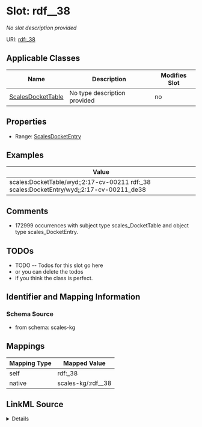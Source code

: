 

# Slot: rdf__38


_No slot description provided_





URI: [rdf:_38](http://www.w3.org/1999/02/22-rdf-syntax-ns#_38)



<!-- no inheritance hierarchy -->





## Applicable Classes

| Name | Description | Modifies Slot |
| --- | --- | --- |
| [ScalesDocketTable](../classes/ScalesDocketTable.md) | No type description provided |  no  |







## Properties

* Range: [ScalesDocketEntry](../classes/ScalesDocketEntry.md)






## Examples

| Value |
| --- |
| scales:DocketTable/wyd;;2:17-cv-00211 rdf:_38 scales:DocketEntry/wyd;;2:17-cv-00211_de38 |

## Comments

* 172999 occurrences with subject type scales_DocketTable and object type scales_DocketEntry.

## TODOs

* TODO -- Todos for this slot go here
* or you can delete the todos
* if you think the class is perfect.

## Identifier and Mapping Information







### Schema Source


* from schema: scales-kg




## Mappings

| Mapping Type | Mapped Value |
| ---  | ---  |
| self | rdf:_38 |
| native | scales-kg/:rdf__38 |




## LinkML Source

<details>
```yaml
name: rdf__38
description: No slot description provided
todos:
- TODO -- Todos for this slot go here
- or you can delete the todos
- if you think the class is perfect.
comments:
- 172999 occurrences with subject type scales_DocketTable and object type scales_DocketEntry.
examples:
- value: scales:DocketTable/wyd;;2:17-cv-00211 rdf:_38 scales:DocketEntry/wyd;;2:17-cv-00211_de38
from_schema: scales-kg
rank: 1000
slot_uri: rdf:_38
alias: rdf__38
domain_of:
- scales_DocketTable
range: scales_DocketEntry

```
</details>